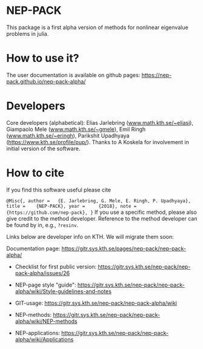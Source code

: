 # NEP-PACK

This package is a first alpha version of methods for nonlinear eigenvalue problems in julia.

# How to use it?

The user documentation is available on github pages:
https://nep-pack.github.io/nep-pack-alpha/

# Developers

Core developers (alphabetical): Elias Jarlebring (www.math.kth.se/~eliasj), Giampaolo Mele (www.math.kth.se/~gmele), Emil Ringh (www.math.kth.se/~eringh), Parikshit Upadhyaya (https://www.kth.se/profile/pup/). Thanks to A Koskela for involvement in initial version of the software.

# How to cite

If you find this software useful please cite

`
@Misc{,
  author = 	 {E. Jarlebring, G. Mele, E. Ringh, P. Upadhyaya},
  title = 	 {NEP-PACK},
  year = 	 {2018},
  note = 	 {https://github.com/nep-pack},
}
`
If you use a specific method, please also give credit to the method developer.
Reference to the method developer can be found by in, e.g., `?resinv`.

Links below are developer info on KTH. We will migrate them soon: 

Documentation page: https://gitr.sys.kth.se/pages/nep-pack/nep-pack-alpha/


* Checklist for first public version: https://gitr.sys.kth.se/nep-pack/nep-pack-alpha/issues/26

* NEP-page style "guide": https://gitr.sys.kth.se/nep-pack/nep-pack-alpha/wiki/Style-guidelines-and-notes

* GIT-usage: https://gitr.sys.kth.se/nep-pack/nep-pack-alpha/wiki

* NEP-methods: https://gitr.sys.kth.se/nep-pack/nep-pack-alpha/wiki/NEP-methods

* NEP-applications: https://gitr.sys.kth.se/nep-pack/nep-pack-alpha/wiki/Applications


